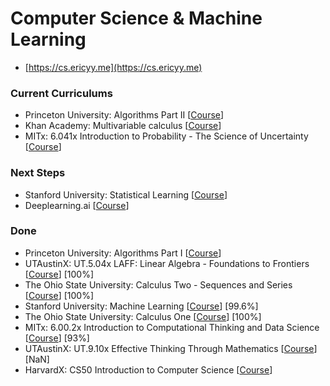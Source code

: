 # Computer Science & Machine Learning

* [https://cs.ericyy.me](https://cs.ericyy.me)

### Current Curriculums

* Princeton University: Algorithms Part II [[Course](https://www.coursera.org/learn/algorithms-part1/home/welcome)]
* Khan Academy: Multivariable calculus [[Course](https://www.khanacademy.org/math/multivariable-calculus)]
* MITx: 6.041x Introduction to Probability - The Science of Uncertainty [[Course](https://courses.edx.org/courses/course-v1:MITx+6.041x_4+1T2017/course/)]

### Next Steps
 
* Stanford University: Statistical Learning [[Course](https://lagunita.stanford.edu/courses/HumanitiesSciences/StatLearning/Winter2016/info)]
* Deeplearning.ai [[Course](https://www.coursera.org/specializations/deep-learning)]

### Done

* Princeton University: Algorithms Part I [[Course](https://www.coursera.org/learn/algorithms-part1/home/welcome)]
* UTAustinX: UT.5.04x LAFF: Linear Algebra - Foundations to Frontiers [[Course](https://courses.edx.org/courses/course-v1:UTAustinX+UT.5.05x+2T2017/course/)] [100%]
* The Ohio State University: Calculus Two - Sequences and Series [[Course](https://www.coursera.org/learn/advanced-calculus)] [100%]
* Stanford University: Machine Learning [[Course](https://www.coursera.org/learn/machine-learning/home/welcome)] [99.6%]
* The Ohio State University: Calculus One [[Course](https://www.coursera.org/learn/calculus1/home/welcome)] [100%]
* MITx: 6.00.2x Introduction to Computational Thinking and Data Science [[Course](https://courses.edx.org/courses/course-v1:MITx+6.00.2x_7+1T2017/info)] [93%]
* UTAustinX: UT.9.10x Effective Thinking Through Mathematics [[Course](https://courses.edx.org/courses/course-v1:UTAustinX+UT.9.10x+3T2016/course/)] [NaN]
* HarvardX: CS50 Introduction to Computer Science [[Course](https://courses.edx.org/courses/course-v1:HarvardX+CS50+X/info)]


